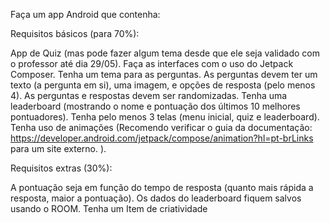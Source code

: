 Faça um app Android que contenha:

Requisitos básicos (para 70%):

App de Quiz (mas pode fazer algum tema desde que ele seja validado com o professor até dia 29/05).
Faça as interfaces com o uso do Jetpack Composer.
Tenha um tema para as perguntas.
As perguntas devem ter um texto (a pergunta em si), uma imagem, e opções de resposta (pelo menos 4). As perguntas e respostas devem ser randomizadas.
Tenha uma leaderboard (mostrando o nome e pontuação dos últimos 10 melhores pontuadores).
Tenha pelo menos 3 telas (menu inicial, quiz e leaderboard).
Tenha uso de animações (Recomendo verificar o guia da documentação: https://developer.android.com/jetpack/compose/animation?hl=pt-brLinks para um site externo. ).

Requisitos extras (30%):

A pontuação seja em função do tempo de resposta (quanto mais rápida a resposta, maior a pontuação).
Os dados do leaderboard fiquem salvos usando o ROOM.
Tenha um Item de criatividade
